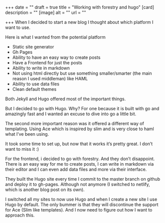 +++
date = ""
draft = true
title = "Working with forestry and hugo"
[card]
description = ""
[image]
alt = ""
url = ""

+++
When I decided to start a new blog I thought about which platform I want to use.

Here is what I wanted from the potential platform

* Static site generator
* Gh Pages
* Ability to have an easy way to create posts
* Have a Frontend for just the posts
* Ability to write in markdown
* Not using html directly but use something smaller/smarter (the main reason I used middleman) like HAML
* Ability to use data files
* Clean default themes

Both Jekyll and Hugo offered most of the important things.

But I decided to go with Hugo. Why? For one because it is built with go and amazingly fast and I wanted an excuse to dive into go a little bit.

The second more important reason was it offered a different way of templating. Using Ace which is inspired by slim and is very close to haml what I’ve been using.

It took some time to set up, but now that it works it’s pretty great. I don’t want to miss it :)

For the frontend, i decided to go with forestry. And they don’t disappoint. There is an easy way for me to create posts, I can write in markdown via their editor and I can even add data files and more via their interface.

They built the Hugo site every time I commit to the master branch on github and deploy it to gh-pages. Although not anymore (I switched to netlify, which is another blog post on its own).

I switched all my sites to now use Hugo and when I create a new site I use Hugo by default.
The only bummer is that they will discontinue the support for Ace (Slim like templates). And I now need to figure out how I want to approach this.